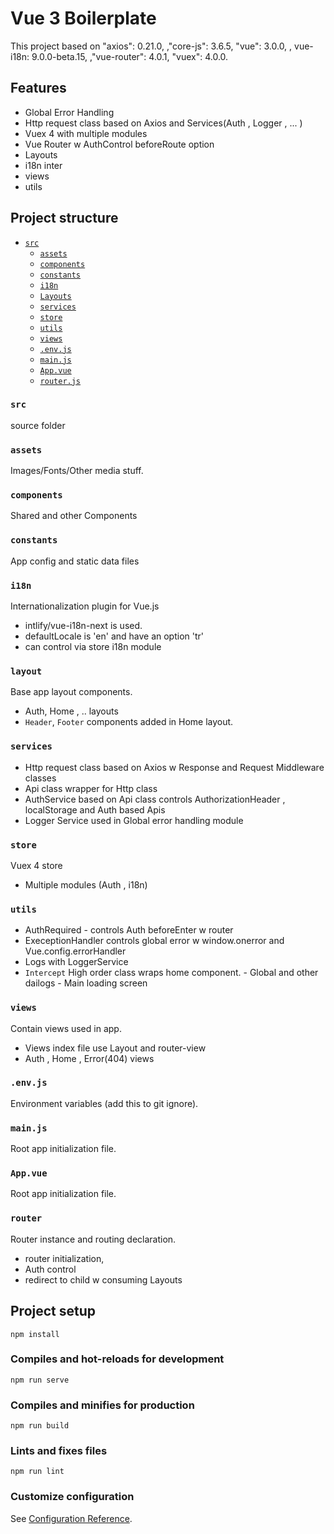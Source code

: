 # Vue 3 Boilerplate
This project based on "axios": 0.21.0, ,"core-js": 3.6.5, "vue": 3.0.0, , vue-i18n: 9.0.0-beta.15, ,"vue-router": 4.0.1, "vuex": 4.0.0.

## Features
- Global Error Handling
- Http request class based on Axios and Services(Auth , Logger , ... )
- Vuex 4 with multiple modules
- Vue Router w AuthControl beforeRoute option
- Layouts
- i18n inter
- views
- utils

## Project structure
- [`src`](#src)
  - [`assets`](#assets)
  - [`components`](#components)
  - [`constants`](#constants)
  - [`i18n`](#directives)
  - [`Layouts`](#layous)
  - [`services`](#services)
  - [`store`](#store)
  - [`utils`](#utils)
  - [`views`](#views)
  - [`.env.js`](#envjs)
  - [`main.js`](#mainjs)
  - [`App.vue`](#app)
  - [`router.js`](#router)



### `src`
source folder

### `assets`
Images/Fonts/Other media stuff.

### `components`
Shared and other Components

### `constants`
App config and static data files

### `i18n`
Internationalization plugin for Vue.js
- intlify/vue-i18n-next is used.
- defaultLocale is 'en' and have an option 'tr'
- can control via store i18n module

### `layout`
Base app layout components.
- Auth, Home , .. layouts
- `Header`, `Footer` components added in  Home layout.

### `services`
- Http request class based on Axios w Response and Request Middleware classes
- Api class wrapper for Http class
- AuthService based on Api class controls AuthorizationHeader ,  localStorage and Auth based Apis
- Logger Service used in Global error handling module

### `store`
Vuex 4 store
- Multiple modules (Auth , i18n)

### `utils`
- AuthRequired - controls Auth beforeEnter w router
- ExeceptionHandler controls global error w window.onerror and Vue.config.errorHandler
- Logs with LoggerService
- `Intercept` High order class wraps home component. - Global and other dailogs - Main loading screen

### `views`
Contain views used in app.
- Views index file use Layout and router-view
- Auth , Home , Error(404) views

### `.env.js`
Environment variables (add this to git ignore).

### `main.js`
Root app initialization file.


### `App.vue`
Root app initialization file.

### `router`
Router instance and routing declaration.
- router initialization,
- Auth control
- redirect to child w consuming Layouts

## Project setup
```
npm install
```

### Compiles and hot-reloads for development
```
npm run serve
```

### Compiles and minifies for production
```
npm run build
```

### Lints and fixes files
```
npm run lint
```

### Customize configuration
See [Configuration Reference](https://cli.vuejs.org/config/).
